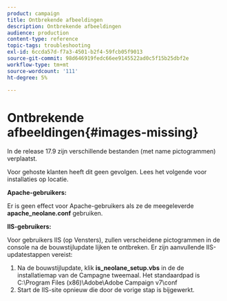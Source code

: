 ```yaml
---
product: campaign
title: Ontbrekende afbeeldingen
description: Ontbrekende afbeeldingen
audience: production
content-type: reference
topic-tags: troubleshooting
exl-id: 6ccda57d-f7a3-4501-b2f4-59fcb05f9013
source-git-commit: 98d646919fedc66ee9145522ad0c5f15b25dbf2e
workflow-type: tm+mt
source-wordcount: '111'
ht-degree: 5%

---
```


# Ontbrekende afbeeldingen{#images-missing}

In de release 17.9 zijn verschillende bestanden (met name pictogrammen) verplaatst.

Voor gehoste klanten heeft dit geen gevolgen. Lees het volgende voor installaties op locatie.

**Apache-gebruikers:**

Er is geen effect voor Apache-gebruikers als ze de meegeleverde **apache_neolane.conf** gebruiken.

**IIS-gebruikers:**

Voor gebruikers IIS (op Vensters), zullen verscheidene pictogrammen in de console na de bouwstijlupdate lijken te ontbreken. Er zijn aanvullende IIS-updatestappen vereist:

1. Na de bouwstijlupdate, klik **is_neolane_setup.vbs** in de de installatiemap van de Campagne tweemaal. Het standaardpad is C:\Program Files (x86)\Adobe\Adobe Campaign v7\conf
1. Start de IIS-site opnieuw die door de vorige stap is bijgewerkt.
